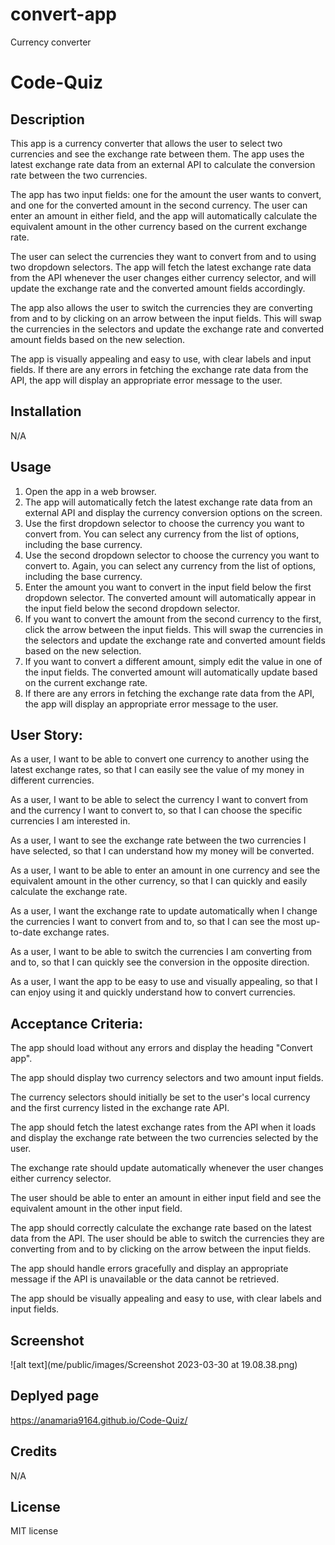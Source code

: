 # convert-app
Currency converter

# Code-Quiz

## Description

This app is a currency converter that allows the user to select two currencies and see the exchange rate between them. The app uses the latest exchange rate data from an external API to calculate the conversion rate between the two currencies.

The app has two input fields: one for the amount the user wants to convert, and one for the converted amount in the second currency. The user can enter an amount in either field, and the app will automatically calculate the equivalent amount in the other currency based on the current exchange rate.

The user can select the currencies they want to convert from and to using two dropdown selectors. The app will fetch the latest exchange rate data from the API whenever the user changes either currency selector, and will update the exchange rate and the converted amount fields accordingly.

The app also allows the user to switch the currencies they are converting from and to by clicking on an arrow between the input fields. This will swap the currencies in the selectors and update the exchange rate and converted amount fields based on the new selection.

The app is visually appealing and easy to use, with clear labels and input fields. If there are any errors in fetching the exchange rate data from the API, the app will display an appropriate error message to the user.

## Installation

N/A

## Usage

1. Open the app in a web browser.
2. The app will automatically fetch the latest exchange rate data from an external API and display the currency conversion options on the screen.
3. Use the first dropdown selector to choose the currency you want to convert from. You can select any currency from the list of options, including the base currency.
4. Use the second dropdown selector to choose the currency you want to convert to. Again, you can select any currency from the list of options, including the base currency.
5. Enter the amount you want to convert in the input field below the first dropdown selector. The converted amount will automatically appear in the input field below the second dropdown selector.
6. If you want to convert the amount from the second currency to the first, click the arrow between the input fields. This will swap the currencies in the selectors and update the exchange rate and converted amount fields based on the new selection.
7. If you want to convert a different amount, simply edit the value in one of the input fields. The converted amount will automatically update based on the current exchange rate.
8. If there are any errors in fetching the exchange rate data from the API, the app will display an appropriate error message to the user.

## User Story:

As a user, I want to be able to convert one currency to another using the latest exchange rates, so that I can easily see the value of my money in different currencies.

As a user, I want to be able to select the currency I want to convert from and the currency I want to convert to, so that I can choose the specific currencies I am interested in.

As a user, I want to see the exchange rate between the two currencies I have selected, so that I can understand how my money will be converted.

As a user, I want to be able to enter an amount in one currency and see the equivalent amount in the other currency, so that I can quickly and easily calculate the exchange rate.

As a user, I want the exchange rate to update automatically when I change the currencies I want to convert from and to, so that I can see the most up-to-date exchange rates.

As a user, I want to be able to switch the currencies I am converting from and to, so that I can quickly see the conversion in the opposite direction.

As a user, I want the app to be easy to use and visually appealing, so that I can enjoy using it and quickly understand how to convert currencies.

## Acceptance Criteria:

The app should load without any errors and display the heading "Convert app".

The app should display two currency selectors and two amount input fields.

The currency selectors should initially be set to the user's local currency and the first currency listed in the exchange rate API.

The app should fetch the latest exchange rates from the API when it loads and display the exchange rate between the two currencies selected by the user.

The exchange rate should update automatically whenever the user changes either currency selector.

The user should be able to enter an amount in either input field and see the equivalent amount in the other input field.

The app should correctly calculate the exchange rate based on the latest data from the API.
The user should be able to switch the currencies they are converting from and to by clicking on the arrow between the input fields.

The app should handle errors gracefully and display an appropriate message if the API is unavailable or the data cannot be retrieved.

The app should be visually appealing and easy to use, with clear labels and input fields.

## Screenshot

![alt text](me/public/images/Screenshot 2023-03-30 at 19.08.38.png)

## Deplyed page

https://anamaria9164.github.io/Code-Quiz/

## Credits

N/A

## License

MIT license

